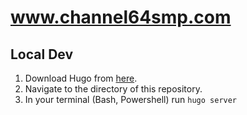 # www.channel64smp.com

## Local Dev

1. Download Hugo from [here](https://gohugo.io/installation/).
1. Navigate to the directory of this repository.
1. In your terminal (Bash, Powershell) run `hugo server`
